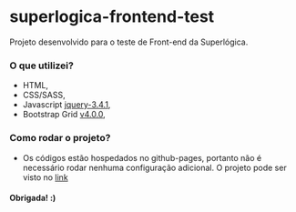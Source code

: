 # superlogica-frontend-test
Projeto desenvolvido para o teste de Front-end da Superlógica.

### O que utilizei? ###
* HTML,
* CSS/SASS,
* Javascript [jquery-3.4.1](https://code.jquery.com/jquery-3.4.1.min.js),
* Bootstrap Grid [v4.0.0](https://getbootstrap.com),

### Como rodar o projeto? ###
* Os códigos estão hospedados no github-pages, portanto não é necessário rodar nenhuma configuração adicional. O projeto pode ser visto no [link](https://thayna-oliveira.github.io/superlogica-frontend-test/)

#### Obrigada! :) ####